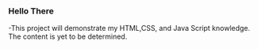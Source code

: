 ### Hello There

-This project will demonstrate my HTML,CSS, and Java Script knowledge. The content is yet to be determined.
